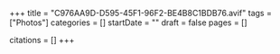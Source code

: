 +++
title = "C976AA9D-D595-45F1-96F2-BE4B8C1BDB76.avif"
tags = ["Photos"]
categories = []
startDate = ""
draft = false
pages = []

citations = []
+++
